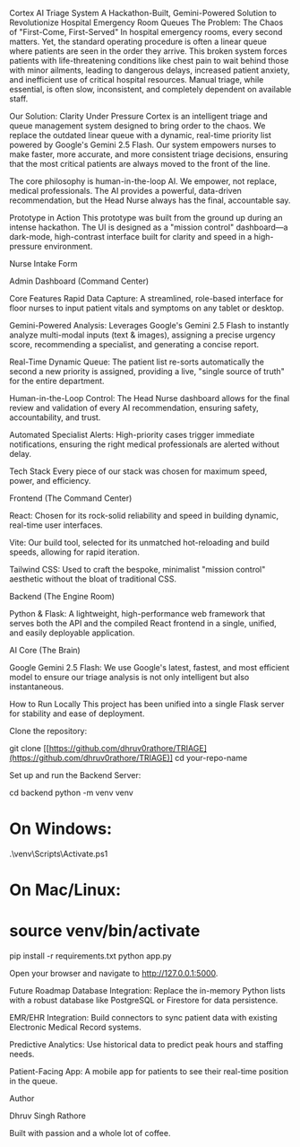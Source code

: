 Cortex AI Triage System
A Hackathon-Built, Gemini-Powered Solution to Revolutionize Hospital Emergency Room Queues
The Problem: The Chaos of "First-Come, First-Served"
In hospital emergency rooms, every second matters. Yet, the standard operating procedure is often a linear queue where patients are seen in the order they arrive. This broken system forces patients with life-threatening conditions like chest pain to wait behind those with minor ailments, leading to dangerous delays, increased patient anxiety, and inefficient use of critical hospital resources. Manual triage, while essential, is often slow, inconsistent, and completely dependent on available staff.

Our Solution: Clarity Under Pressure
Cortex is an intelligent triage and queue management system designed to bring order to the chaos. We replace the outdated linear queue with a dynamic, real-time priority list powered by Google's Gemini 2.5 Flash. Our system empowers nurses to make faster, more accurate, and more consistent triage decisions, ensuring that the most critical patients are always moved to the front of the line.

The core philosophy is human-in-the-loop AI. We empower, not replace, medical professionals. The AI provides a powerful, data-driven recommendation, but the Head Nurse always has the final, accountable say.

Prototype in Action
This prototype was built from the ground up during an intense hackathon. The UI is designed as a "mission control" dashboard—a dark-mode, high-contrast interface built for clarity and speed in a high-pressure environment.

Nurse Intake Form

Admin Dashboard (Command Center)





Core Features
Rapid Data Capture: A streamlined, role-based interface for floor nurses to input patient vitals and symptoms on any tablet or desktop.

Gemini-Powered Analysis: Leverages Google's Gemini 2.5 Flash to instantly analyze multi-modal inputs (text & images), assigning a precise urgency score, recommending a specialist, and generating a concise report.

Real-Time Dynamic Queue: The patient list re-sorts automatically the second a new priority is assigned, providing a live, "single source of truth" for the entire department.

Human-in-the-Loop Control: The Head Nurse dashboard allows for the final review and validation of every AI recommendation, ensuring safety, accountability, and trust.

Automated Specialist Alerts: High-priority cases trigger immediate notifications, ensuring the right medical professionals are alerted without delay.

Tech Stack
Every piece of our stack was chosen for maximum speed, power, and efficiency.

Frontend (The Command Center)

React: Chosen for its rock-solid reliability and speed in building dynamic, real-time user interfaces.

Vite: Our build tool, selected for its unmatched hot-reloading and build speeds, allowing for rapid iteration.

Tailwind CSS: Used to craft the bespoke, minimalist "mission control" aesthetic without the bloat of traditional CSS.

Backend (The Engine Room)

Python & Flask: A lightweight, high-performance web framework that serves both the API and the compiled React frontend in a single, unified, and easily deployable application.

AI Core (The Brain)

Google Gemini 2.5 Flash: We use Google's latest, fastest, and most efficient model to ensure our triage analysis is not only intelligent but also instantaneous.

How to Run Locally
This project has been unified into a single Flask server for stability and ease of deployment.

Clone the repository:

git clone [[https://github.com/dhruv0rathore/TRIAGE](https://github.com/dhruv0rathore/TRIAGE)]
cd your-repo-name

Set up and run the Backend Server:

cd backend
python -m venv venv
# On Windows:
.\venv\Scripts\Activate.ps1
# On Mac/Linux:
# source venv/bin/activate
pip install -r requirements.txt
python app.py

Open your browser and navigate to http://127.0.0.1:5000.

Future Roadmap
Database Integration: Replace the in-memory Python lists with a robust database like PostgreSQL or Firestore for data persistence.

EMR/EHR Integration: Build connectors to sync patient data with existing Electronic Medical Record systems.

Predictive Analytics: Use historical data to predict peak hours and staffing needs.

Patient-Facing App: A mobile app for patients to see their real-time position in the queue.

Author

Dhruv Singh Rathore

Built with passion and a whole lot of coffee.
